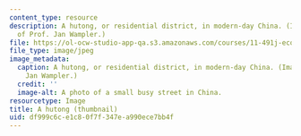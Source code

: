 ```yaml
---
content_type: resource
description: A hutong, or residential district, in modern-day China. (Image courtesy
  of Prof. Jan Wampler.)
file: https://ol-ocw-studio-app-qa.s3.amazonaws.com/courses/11-491j-economic-development-policy-analysis-and-industrialization-fall-2004/df999c6ce1c80f7f347ea990ece7bb4f_11-491jf04-th.jpg
file_type: image/jpeg
image_metadata:
  caption: A hutong, or residential district, in modern-day China. (Image by Prof.
    Jan Wampler.)
  credit: ''
  image-alt: A photo of a small busy street in China.
resourcetype: Image
title: A hutong (thumbnail)
uid: df999c6c-e1c8-0f7f-347e-a990ece7bb4f
---
```

